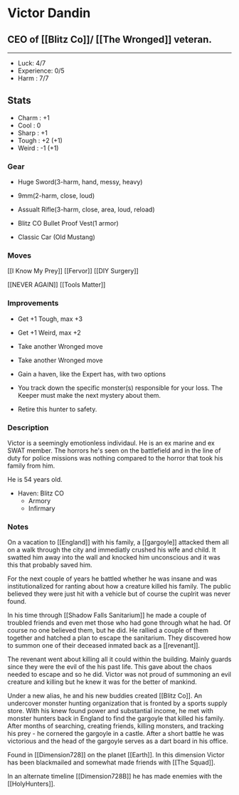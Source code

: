 # Victor Dandin
## CEO of  [[Blitz Co]]/ [[The Wronged]] veteran.
---
 - Luck: 4/7
 - Experience: 0/5 
 - Harm : 7/7

## Stats
- Charm : +1
- Cool : 0
- Sharp : +1
- Tough : +2 (+1)
- Weird : -1 (+1)
 
### Gear
- Huge Sword(3-harm, hand, messy, heavy)
- 9mm(2-harm, close, loud)
- Assualt Rifle(3-harm, close, area, loud, reload)
- Blitz CO Bullet Proof Vest(1 armor)

- Classic Car (Old Mustang)

### Moves
[[I Know My Prey]]
[[Fervor]]
[[DIY Surgery]]

[[NEVER AGAIN]]
[[Tools Matter]]

### Improvements
- Get +1 Tough, max +3
- Get +1 Weird, max +2
- Take another Wronged move
- Take another Wronged move
- Gain a haven, like the Expert has, with two options

- You track down the specific monster(s) responsible for your loss. The Keeper must make the next mystery about them.
- Retire this hunter to safety.

### Description
Victor is a seemingly emotionless individaul. He is an ex marine and ex SWAT member. The horrors he's seen on the battlefield and in the line of duty for police missions was nothing compared to the horror that took his family from him. 

He is 54 years old.

- Haven: Blitz CO
	- Armory
	- Infirmary 

### Notes
On a vacation to [[England]] with his family, a [[gargoyle]] attacked them all on a walk through the city and immediatly crushed his wife and child. It swatted him away into the wall and knocked him unconscious and it was this that probably saved him.

For the next couple of years he battled whether he was insane and was institutionalized for ranting about how a creature killed his family. The public believed they were just hit with a vehicle but of course the cuplrit was never found. 

In his time through [[Shadow Falls Sanitarium]] he made a couple of troubled friends and even met those who had gone through what he had. Of course no one believed them, but he did. He rallied a couple of them together and hatched a plan to escape the sanitarium. They discovered how to summon one of their deceased inmated back as a [[revenant]].    

The revenant went about killing all it could within the building. Mainly guards since they were the evil of the his past life. This gave about the chaos needed to escape and so he did. Victor was not proud of summoning an evil creature and killing but he knew it was for the better of mankind.

Under a new alias, he and his new buddies created [[Blitz Co]]. An undercover monster hunting organization that is fronted by a sports supply store. With his knew found power and substantial income, he met with monster hunters back in England to find the gargoyle that killed his family. After months of searching, creating friends, killing monsters, and tracking his prey - he cornered the gargoyle in a castle. After a short battle he was victorious and the head of the gargoyle serves as a dart board in his office.

Found in [[Dimension728]] on the planet [[Earth]]. In this dimension Victor has been blackmailed and somewhat made friends with [[The Squad]].

In an alternate timeline [[Dimension728B]] he has made enemies with the  [[HolyHunters]].


